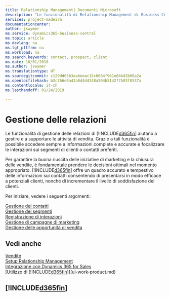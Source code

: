 ```yaml
---
title: Relationship Management| Documenti Microsoft
description: "Le funzionalità di Relationship Management di Business Central supportano le attività di vendita e consentono di accedere alle informazioni sui contatti e i potenziali clienti in modo da poter assistere in modo efficiente i clienti."
services: project-madeira
documentationcenter: 
author: jswymer
ms.service: dynamics365-business-central
ms.topic: article
ms.devlang: na
ms.tgt_pltfrm: na
ms.workload: na
ms.search.keywords: contact, prospect, client
ms.date: 10/01/2018
ms.author: jswymer
ms.translationtype: HT
ms.sourcegitcommit: c129dd63b3aabeeac15c6684f961e04bd2b08a2a
ms.openlocfilehash: b3c766e8a43a0d4d4348a504b5142f7b83f8537a
ms.contentlocale: it-ch
ms.lasthandoff: 01/24/2019

---
```

# <a name="managing-relationships"></a>Gestione delle relazioni
Le funzionalità di gestione delle relazioni di [!INCLUDE[d365fin](includes/d365fin_md.md)] aiutano a gestire e a supportare le attività di vendita. Grazie a tali funzionalità è possibile accedere sempre a informazioni complete e accurate e focalizzare le interazioni sui segmenti di clienti o contatti preferiti.

Per garantire la buona riuscita delle iniziative di marketing e la chiusura delle vendite, è fondamentale prendere le decisioni ottimali nel momento appropriato. [!INCLUDE[d365fin](includes/d365fin_md.md)] offre un quadro accurato e tempestivo delle informazioni sui contatti consentendo di presentarsi in modo efficace a potenziali clienti, nonché di incrementare il livello di soddisfazione dei clienti.

Per iniziare, vedere i seguenti argomenti:

[Gestione dei contatti](marketing-contacts.md)  
[Gestione dei segmenti](marketing-segments.md)  
[Registrazione di interazioni](marketing-interactions.md)  
[Gestione di campagne di marketing](marketing-campaigns.md)  
[Gestione delle opportunità di vendita](marketing-manage-sales-opportunities.md)

## <a name="see-also"></a>Vedi anche
[Vendite](sales-manage-sales.md)  
[Setup Relationship Management](marketing-setup-marketing.md)  
[Integrazione con Dynamics 365 for Sales](marketing-integrate-dynamicscrm.md)  
[Utilizzo di [!INCLUDE[d365fin](includes/d365fin_md.md)]](ui-work-product.md)  

## [!INCLUDE[d365fin](includes/free_trial_md.md)]  

